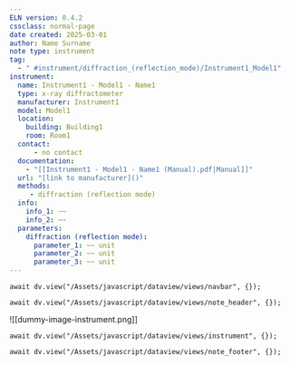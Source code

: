 ```yaml
---
ELN version: 0.4.2
cssclass: normal-page
date created: 2025-03-01
author: Name Surname
note type: instrument
tag: 
  - " #instrument/diffraction_(reflection_mode)/Instrument1_Model1"
instrument:
  name: Instrument1 - Model1 - Name1
  type: x-ray diffractometer
  manufacturer: Instrument1
  model: Model1
  location:
    building: Building1
    room: Room1
  contact:
      - no contact
  documentation:
    - "[[Instrument1 - Model1 - Name1 (Manual).pdf|Manual]]"
  url: "[link to manufacturer]()"
  methods:  
     - diffraction (reflection mode)
  info:
    info_1: ~~
    info_2: ~~
  parameters: 
    diffraction (reflection mode):
      parameter_1: ~~ unit
      parameter_2: ~~ unit
      parameter_3: ~~ unit
---
```


```dataviewjs
await dv.view("/Assets/javascript/dataview/views/navbar", {});
```

```dataviewjs
await dv.view("/Assets/javascript/dataview/views/note_header", {});
```

![[dummy-image-instrument.png]]

```dataviewjs
await dv.view("/Assets/javascript/dataview/views/instrument", {});
```




```dataviewjs
await dv.view("/Assets/javascript/dataview/views/note_footer", {});
```
